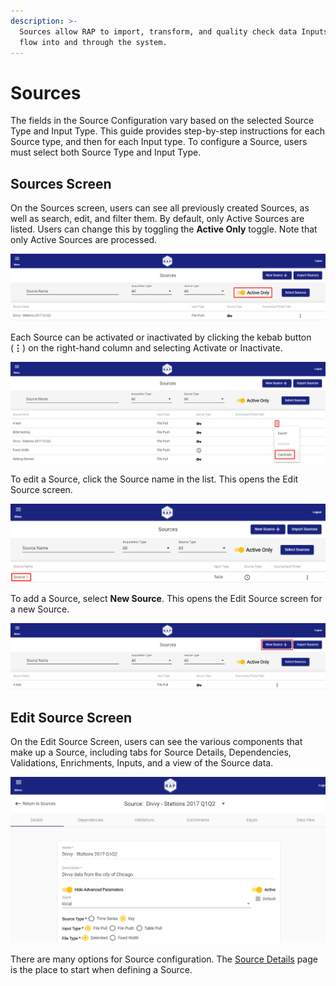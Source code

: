 ```yaml
---
description: >-
  Sources allow RAP to import, transform, and quality check data Inputs as they
  flow into and through the system.
---
```


# Sources

The fields in the Source Configuration vary based on the selected Source Type and Input Type. This guide provides step-by-step instructions for each Source type, and then for each Input type. To configure a Source, users must select both Source Type and Input Type.

## Sources Screen

On the Sources screen, users can see all previously created Sources, as well as search, edit, and filter them. By default, only Active Sources are listed. Users can change this by toggling the **Active Only** toggle. Note that only Active Sources are processed.

![Sources - Active Only](../../.gitbook/assets/image%20%2832%29.png)

Each Source can be activated or inactivated by clicking the kebab button \(**⋮**\) on the right-hand column and selecting Activate or Inactivate.

![Inactivate a Source](../../.gitbook/assets/image%20%2816%29.png)

To edit a Source, click the Source name in the list. This opens the Edit Source screen.

![Select a Source to Edit](../../.gitbook/assets/image%20%28155%29.png)

To add a Source, select **New Source**. This opens the Edit Source screen for a new Source.

![Create a New Source](../../.gitbook/assets/image%20%28210%29.png)

## Edit Source Screen

On the Edit Source Screen, users can see the various components that make up a Source, including tabs for Source Details, Dependencies, Validations, Enrichments, Inputs, and a view of the Source data.

![Source Detail](../../.gitbook/assets/image%20%28184%29.png)

There are many options for Source configuration. The [Source Details](source-details.md) page is the place to start when defining a Source.

